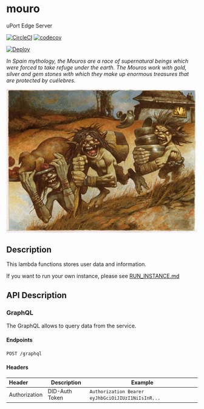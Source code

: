 # mouro
uPort Edge Server

[![CircleCI](https://circleci.com/gh/uport-project/mouro.svg?style=svg)](https://circleci.com/gh/uport-project/mouro) [![codecov](https://codecov.io/gh/uport-project/mouro/branch/master/graph/badge.svg)](https://codecov.io/gh/uport-project/mouro)

[![Deploy](https://www.herokucdn.com/deploy/button.svg)](https://heroku.com/deploy)


_In Spain mythology, the Mouros are a race of supernatural beings which were forced to take refuge under the earth. The Mouros work with gold, silver and gem stones with which they make up enormous treasures that are protected by cuélebres._

![Mouros](./mouros.jpg)

## Description

This lambda functions stores user data and information. 

If you want to run your own instance, please see [RUN_INSTANCE.md](./RUN_INSTANCE.md)

## API Description

### GraphQL

The GraphQL allows to query data from the service.

#### Endpoints

`POST /graphql`

#### Headers

| Header         | Description    | Example                                           |
|:---------------|----------------|---------------------------------------------------|
| Authorization  | DID-Auth Token | `Authorization Bearer eyJhbGciOiJIUzI1NiIsInR...` |

